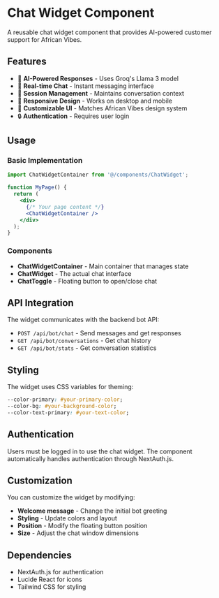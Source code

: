 # Chat Widget Component

A reusable chat widget component that provides AI-powered customer support for African Vibes.

## Features

- 🤖 **AI-Powered Responses** - Uses Groq's Llama 3 model
- 💬 **Real-time Chat** - Instant messaging interface
- 🔄 **Session Management** - Maintains conversation context
- 📱 **Responsive Design** - Works on desktop and mobile
- 🎨 **Customizable UI** - Matches African Vibes design system
- 🔒 **Authentication** - Requires user login

## Usage

### Basic Implementation

```jsx
import ChatWidgetContainer from '@/components/ChatWidget';

function MyPage() {
  return (
    <div>
      {/* Your page content */}
      <ChatWidgetContainer />
    </div>
  );
}
```

### Components

- **ChatWidgetContainer** - Main container that manages state
- **ChatWidget** - The actual chat interface
- **ChatToggle** - Floating button to open/close chat

## API Integration

The widget communicates with the backend bot API:

- `POST /api/bot/chat` - Send messages and get responses
- `GET /api/bot/conversations` - Get chat history
- `GET /api/bot/stats` - Get conversation statistics

## Styling

The widget uses CSS variables for theming:

```css
--color-primary: #your-primary-color;
--color-bg: #your-background-color;
--color-text-primary: #your-text-color;
```

## Authentication

Users must be logged in to use the chat widget. The component automatically handles authentication through NextAuth.js.

## Customization

You can customize the widget by modifying:

- **Welcome message** - Change the initial bot greeting
- **Styling** - Update colors and layout
- **Position** - Modify the floating button position
- **Size** - Adjust the chat window dimensions

## Dependencies

- NextAuth.js for authentication
- Lucide React for icons
- Tailwind CSS for styling
